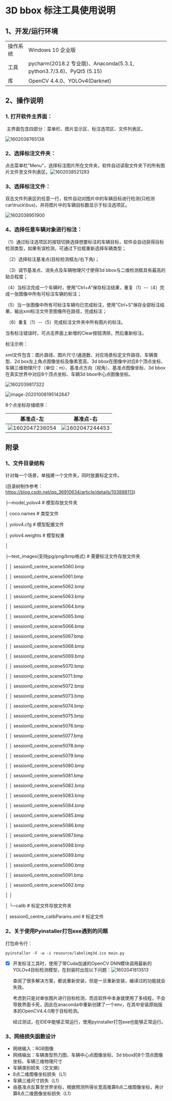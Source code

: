 # 3D bbox 标注工具使用说明

## 1、开发/运行环境

|          |                                                              |
| -------- | ------------------------------------------------------------ |
| 操作系统 | Windows 10 企业版                                            |
| 工具     | pycharm(2018.2 专业版)、Anaconda(5.3.1, python3.7/3.6)、PyQt5 (5.15) |
| 库       | OpenCV 4.4.0、YOLOv4(Darknet)                                |

## 2、操作说明

### 1. 打开软件主界面：

​	主界面包含四部分：菜单栏、图片显示区、标注选项区、文件列表区。

![1602038765138](https://github.com/stjuliet/Labelimg3D/blob/master/pictures/1602038765138.png)



### 2、选择标注文件夹：

​	点击菜单栏"Menu"，选择标注图片所在文件夹，软件自动读取文件夹下的所有图片文件至文件列表区。![1602038521283](https://github.com/stjuliet/Labelimg3D/blob/master/pictures/1602038521283.png)



### 3、选择标注文件：

​	双击文件列表区的任意一行，软件自动对图片中的车辆目标进行检测(只检测car\truck\bus)，并将图片中的车辆目标数显示于标注选项区。

![1602038951900](https://github.com/stjuliet/Labelimg3D/blob/master/pictures/1602038951900.png)



### 4、选择任意车辆对象进行标注：

​	（1）通过标注选项区的按钮切换选择想要标注的车辆目标，软件会自动获得目标检测类型，如果有误检测，可通过下拉框重新选择车辆类型；

​	（2）选择标注基准点(目标检测框左/右下角)；

​	（3）调节基准点、消失点及车辆物理尺寸使得3d bbox与二维检测框具有最高的贴合程度；

​	（4）当标注完成一个车辆时，使用"Ctrl+A"保存标注结果，重复（1）--（4）完成一张图像中所有可标注车辆的标注；

​	（5）当一张图像中所有可标注车辆均已完成标注，使用"Ctrl+S"保存全部标注结果，输出xml标注文件至图像所在路径，完成标注；

​	（6）重复（1）--（5）完成标注文件夹中所有图片的标注。

当有标注错误时，可点击界面上新增的Clear按钮清除，然后重新标注。



标注示例：

xml文件包含：图片路径、图片尺寸/通道数、对应场景标定文件路径、车辆类型、2d box左上角点图像坐标及像素宽高、3d bbox在图像中对应8个顶点坐标、车辆三维物理尺寸（单位：m）、基准点方向（视角）、基准点图像坐标、3d bbox在真实世界中对应8个顶点坐标、车辆3d bbox中心点图像坐标。

![1602039817322](https://github.com/stjuliet/Labelimg3D/blob/master/pictures/1602039817322.png)

![image-20201008195142647](https://github.com/stjuliet/Labelimg3D/blob/master/pictures/image-20201008195142647.png)

8个点坐标存储顺序：

|                          基准点-左                           |                          基准点-右                           |
| :----------------------------------------------------------: | :----------------------------------------------------------: |
| ![1602047236054](https://github.com/stjuliet/Labelimg3D/blob/master/pictures/1602047236054.png) | ![1602047244453](https://github.com/stjuliet/Labelimg3D/blob/master/pictures/1602047244453.png) |



## 附录

### 1、文件目录结构

针对每一个场景，单独建一个文件夹，同时放置标定文件。

(目录树制作参考：https://blog.csdn.net/qq_36910634/article/details/103888113)

├─model_yolov4  # 模型存放文件夹

│      coco.names  # 类型文件

│      yolov4.cfg  # 模型配置文件

│      yolov4.weights  # 模型权重

│      

├─test_images(支持jpg/png/bmp格式)  # 需要标注文件存放文件夹

│  │  session0_centre_scene5060.bmp

│  │  session0_centre_scene5061.bmp

│  │  session0_centre_scene5062.bmp

│  │  session0_centre_scene5063.bmp

│  │  session0_centre_scene5064.bmp

│  │  session0_centre_scene5065.bmp

│  │  session0_centre_scene5066.bmp

│  │  session0_centre_scene5067.bmp

│  │  session0_centre_scene5068.bmp

│  │  session0_centre_scene5069.bmp

│  │  session0_centre_scene5070.bmp

│  │  session0_centre_scene5071.bmp

│  │  session0_centre_scene5072.bmp

│  │  session0_centre_scene5073.bmp

│  │  session0_centre_scene5074.bmp

│  │  session0_centre_scene5075.bmp

│  │  session0_centre_scene5076.bmp

│  │  session0_centre_scene5077.bmp

│  │  session0_centre_scene5078.bmp

│  │  session0_centre_scene5079.bmp

│  │  session0_centre_scene5080.bmp

│  │  session0_centre_scene5081.bmp

│  │  session0_centre_scene5082.bmp

│  │  session0_centre_scene5083.bmp

│  │  session0_centre_scene5084.bmp

│  │  session0_centre_scene5085.bmp

│  │  session0_centre_scene5086.bmp

│  │  session0_centre_scene5087.bmp

│  │  session0_centre_scene5088.bmp

│  │  session0_centre_scene5089.bmp

│  │  session0_centre_scene5090.bmp

│  │  session0_centre_scene5091.bmp

│  │  session0_centre_scene5092.bmp

│  │  

│  └─calib   # 标定文件存放文件夹

│          session0_centre_calibParams.xml   # 标定文件



### 2、关于使用Pyinstaller打包exe遇到的问题

打包命令行：

`pyinstaller -F -w -i resource/labelimg3d.ico main.py`

- [x] 开发标注工具时，使用了带Cuda加速的OpenCV DNN模块调用最新的YOLOv4目标检测模型，在封装时出现以下问题：![1602041813513](https://github.com/stjuliet/Labelimg3D/blob/master/pictures/1602041813513.png)

  查阅了很多解决方案，都说重新安装，但是一旦重新安装，编译过的功能就会失效。

  考虑到只是对单张图片进行目标检测，而且软件中本身就使用了多线程，不会导致界面卡死，因此在anaconda中重新创建了一个env，在其中安装原始版本的OpenCV4.4.0用于目标检测。

  经过测试，在IDE中能够正常运行，使用pyinstaller打包exe也能够正常运行。



### 3、网络损失函数设计

- 网络输入：RGB图像
- 网络输出：车辆类型热力图、车辆中心点图像坐标、3d bbox的8个顶点图像坐标、车辆三维物理尺寸
- 车辆类别损失（交叉熵）
- 8点二维图像坐标损失（L1）
- 车辆三维尺寸损失（L1）
- 由基准点反算至世界坐标，根据预测所得长宽高推算8点二维图像坐标，再计算8点二维图像坐标损失（L1）